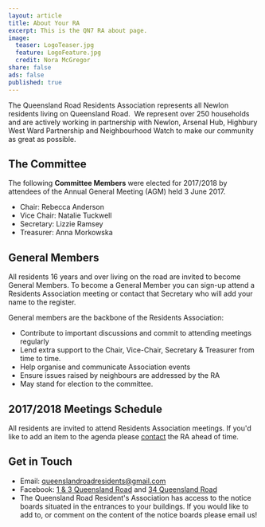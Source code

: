 ```yaml
---
layout: article
title: About Your RA
excerpt: This is the QN7 RA about page.
image:
  teaser: LogoTeaser.jpg
  feature: LogoFeature.jpg
  credit: Nora McGregor
share: false
ads: false
published: true
---
```


The Queensland Road Residents Association represents all Newlon residents living on Queensland Road.
​
We represent over 250 households and are actively working in partnership with Newlon, Arsenal Hub, Highbury West Ward Partnership and Neighbourhood Watch to make our community as great as possible.   

## The Committee

The following **Committee Members** were elected for 2017/2018 by attendees of the Annual General Meeting (AGM) held 3 June 2017.

+ Chair: Rebecca Anderson
+ Vice Chair: Natalie Tuckwell
+ Secretary: Lizzie Ramsey
+ Treasurer: Anna Morkowska  

## General Members

All residents 16 years and over living on the road are invited to become General Members. 
To become a General Member you can sign-up attend a Residents Association meeting or contact that Secretary who will add your name to the register.

General members are the backbone of the Residents Association:

+ Contribute to important discussions and commit to attending meetings regularly
+ Lend extra support to the Chair, Vice-Chair, Secretary & Treasurer from time to time.
+ Help organise and communicate Association events
+ Ensure issues raised by neighbours are addressed by the RA 
+ May stand for election to the committee.
 
## 2017/2018 Meetings Schedule 

All residents are invited to attend Residents Association meetings. If you'd like to add an item to the agenda please [contact](https://qn7ra.github.io/contact/) the RA ahead of time.
 
## Get in Touch 

+ Email: queenslandroadresidents@gmail.com
+ Facebook: [1 & 3 Queensland Road](https://www.facebook.com/groups/QN71QueenslandRoad/) and [34 Queensland Road](https://www.facebook.com/groups/34queenslandroad/)
+ The Queensland Road Resident's Association has access to the notice boards situated in the entrances to your buildings.  If you would like to add to, or comment on the content of the notice boards please email us!
